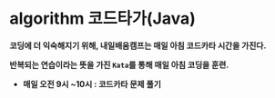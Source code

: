# algorithm 코드타가(Java)

**코딩에 더 익숙해지기 위해, 내일배움캠프는 매일 아침 코드카타 시간을 가진다.**

**반복되는 연습이라는 뜻을 가진 `Kata`를 통해 매일 아침 코딩을 훈련.**

- **매일 오전 9시 ~10시 : 코드카타 문제 풀기**
